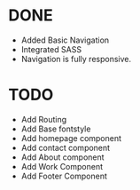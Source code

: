 # DONE
* Added Basic Navigation 
* Integrated SASS
* Navigation is fully responsive.

# TODO 

* Add Routing 
* Add Base fontstyle 
* Add homepage component
* Add contact component
* Add About component
* Add Work Component
* Add Footer Component
